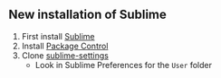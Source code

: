 ## New installation of Sublime

1. First install [Sublime](https://www.sublimetext.com/)
2. Install [Package Control](https://packagecontrol.io/installation)
3. Clone [sublime-settings](https://github.com/skulumani/sublime_settings) 
    * Look in Sublime Preferences for the `User` folder
    